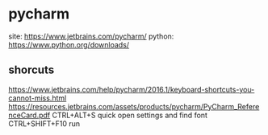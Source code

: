# pycharm 
site: https://www.jetbrains.com/pycharm/
python: https://www.python.org/downloads/

## shorcuts
https://www.jetbrains.com/help/pycharm/2016.1/keyboard-shortcuts-you-cannot-miss.html
https://resources.jetbrains.com/assets/products/pycharm/PyCharm_ReferenceCard.pdf
CTRL+ALT+S				quick open settings and find font
CTRL+SHIFT+F10			run